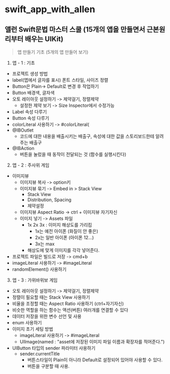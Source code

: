 # swift_app_with_allen

앨런 Swift문법 마스터 스쿨 (15개의 앱을 만들면서 근본원리부터 배우는 UIKit)
-------------


> 앱 만들기 기초 (5개의 앱 만들어 보기)
1. 앱 - 1 : 기초 
+ 프로젝트 생성 방법
+ label(앱에서 글자를 표시) 폰트 스타일, 사이즈 정렬
+ Button은 Plain-> Default로 변경 후 작업하기
+ Button 배경색, 글자색
+ 오토 레이아웃 설정하기 -> 제약걸기, 정렬제약
    + 설정한 제약 보기 -> Size Inspector에서 수정가능
+ Label 속성 다루기
+ Button 속성 다루기 
+ colorLiteral 사용하기 -> #colorLiteral(
+ @IBOutlet
    + 코드에 대한 내용을 배출시키는 배출구, 속성에 대한 값을 스토리보드한테 알려주는 배출구 
+ @IBAction
    + 버튼을 눌렀을 때 동작이 전달되는 것 (함수를 실행시킨다)


2. 앱 - 2 : 주사위 게임
+ 이미지뷰
    + 이미지뷰 복사 -> option키
    + 이미지뷰 묶기 -> Embed in > Stack View
        + Stack View
        + Distribution, Spacing 
        + 제약설정
    + 이미지뷰 Aspect Ratio -> ctrl + 이미지뷰 자기자신
    + 이미지 넣기 -> Assets 파일
        + 1x 2x 3x : 이미지 해상도를 가리킴
            + 1x는 예전 아이폰 (화질이 안 좋은)
            + 2x는 일반 아이폰 (아이폰 12...)
            + 3x는 max
        + 해상도에 맞게 이미지를 각각 넣어준다. 
+ 프로젝트 파일은 빌드로 저장 -> cmd+b
+ imageLiteral 사용하기 -> #imageLiteral  
+ randomElement() 사용하기

3. 앱 - 3 : 가위바위보 게임
+ 오토 레이아웃 설정하기 -> 제약걸기, 정렬제약
+ 정렬이 필요할 때는 Stack View 사용하기
+ 비율을 조정할 때는 Aspect Ratio 사용하기 (ctrl+자기자신)
+ 비슷한 역할을 하는 함수는 액션(버튼) 여러개를 연결할 수 있다 
+ 데이터 저장을 위한 변수 선언 및 사용
+ enum 사용하기
+ 이미지 초기 세팅 방법
    + imageLiteral 사용하기 -> #imageLiteral  
    + UIImage(named : "asset에 저장된 이미지 파일 이름과 확장자를 적어준다.")
+ UIButton 타입의 sender 파라미터 사용하기 
    + sender.currentTitle 
        + 버튼스타일이 Plain이 아니라 Default로 설정되어 있어야 사용할 수 있다. 
        + 버튼을 구분할 때 사용. 
        

